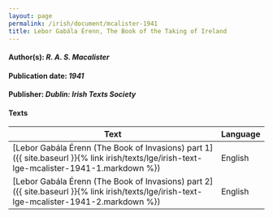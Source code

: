 ```yaml
---
layout: page
permalink: /irish/document/mcalister-1941
title: Lebor Gabála Érenn, The Book of the Taking of Ireland
---
```


#### Author(s): *R. A. S. Macalister*
#### Publication date: *1941*
#### Publisher: *Dublin: Irish Texts Society*

#### Texts

| Text | Language |
| --------- | ----------- |
| [Lebor Gabála Érenn (The Book of Invasions) part 1]({{ site.baseurl }}{% link irish/texts/lge/irish-text-lge-mcalister-1941-1.markdown %})  | English |
| [Lebor Gabála Érenn (The Book of Invasions) part 2]({{ site.baseurl }}{% link irish/texts/lge/irish-text-lge-mcalister-1941-2.markdown %})  | English |